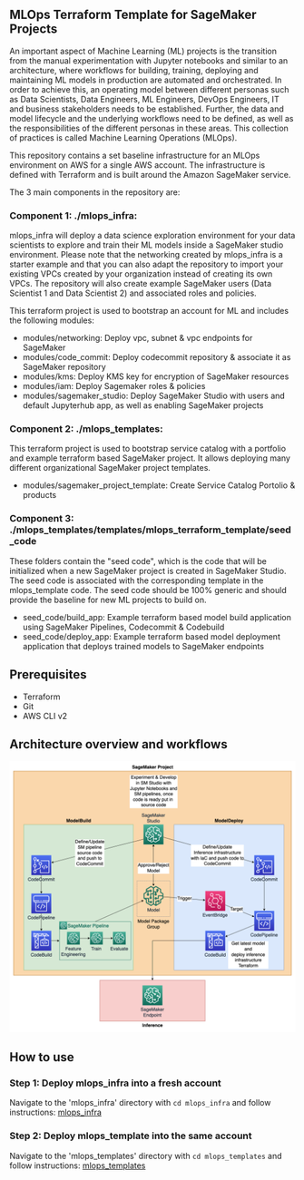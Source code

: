 ## MLOps Terraform Template for SageMaker Projects

An important aspect of Machine Learning (ML) projects is the transition from the manual experimentation with
Jupyter notebooks and similar to an architecture, where workflows for building, training, deploying and maintaining ML models
in production are automated and orchestrated. In order to achieve this, an operating model between different personas such as Data Scientists,
Data Engineers, ML Engineers, DevOps Engineers, IT and business stakeholders needs to be established. Further, the data and
model lifecycle and the underlying workflows need to be defined, as well as the responsibilities of the different personas
in these areas. This collection of practices is called Machine Learning Operations (MLOps).

This repository contains a set baseline infrastructure for an MLOps environment on AWS for a single AWS account. 
The infrastructure is defined with Terraform and is built around the Amazon SageMaker service.

The 3 main components in the repository are:

### Component 1: ./mlops_infra:

mlops_infra will deploy a data science exploration environment for your data scientists to explore and train their ML models inside
a SageMaker studio environment. Please note that the networking created by mlops_infra is a starter example and that 
you can also adapt the repository to import your existing VPCs created by your organization instead of creating its own VPCs. 
The repository will also create example SageMaker users (Data Scientist 1 and Data Scientist 2) and associated roles and policies.

This terraform project is used to bootstrap an account for ML and includes the following modules:
- modules/networking: Deploy vpc, subnet & vpc endpoints for SageMaker
- modules/code_commit: Deploy codecommit repository & associate it as SageMaker repository
- modules/kms: Deploy KMS key for encryption of SageMaker resources
- modules/iam: Deploy Sagemaker roles & policies
- modules/sagemaker_studio: Deploy SageMaker Studio with users and default Jupyterhub app, as well as enabling SageMaker projects

### Component 2: ./mlops_templates:

This terraform project is used to bootstrap service catalog with a portfolio and example terraform based SageMaker project.
It allows deploying many different organizational SageMaker project templates.

- modules/sagemaker_project_template: Create Service Catalog Portolio & products

### Component 3: ./mlops_templates/templates/mlops_terraform_template/seed_code

These folders contain the "seed code", which is the code that will be initialized when a new SageMaker project is created in SageMaker Studio.
The seed code is associated with the corresponding template in the mlops_template code. The seed code should be 100% generic
and should provide the baseline for new ML projects to build on.

- seed_code/build_app: Example terraform based model build application using SageMaker Pipelines, Codecommit & Codebuild
- seed_code/deploy_app: Example terraform based model deployment application that deploys trained models to SageMaker endpoints

## Prerequisites

- Terraform
- Git
- AWS CLI v2

## Architecture overview and workflows

![Architecture Diagram](./mlops_templates/diagrams/mlops-terraform-template-overview.png)


## How to use

### Step 1: Deploy mlops_infra into a fresh account

Navigate to the 'mlops_infra' directory with `cd mlops_infra` and follow instructions:
[mlops_infra](mlops_infra/README.md)


### Step 2: Deploy mlops_template into the same account

Navigate to the 'mlops_templates' directory with `cd mlops_templates` and follow instructions:
[mlops_templates](mlops_templates/README.md)
